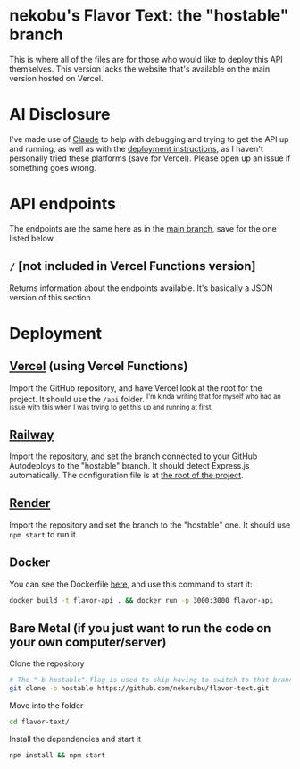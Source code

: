 # nekobu's Flavor Text: the "hostable" branch
This is where all of the files are for those who would like to deploy this API themselves. This version lacks the website that's available on the main version hosted on Vercel.

# AI Disclosure
I've made use of [Claude](https://claude.ai) to help with debugging and trying to get the API up and running, as well as with the [deployment instructions](#deployment), as I haven't personally tried these platforms (save for Vercel). Please open up an issue if something goes wrong.

# API endpoints
The endpoints are the same here as in the [main branch](https://github.com/nekorubu/flavor-text/tree/main#api-endpoints), save for the one listed below

## `/` [not included in Vercel Functions version]
Returns information about the endpoints available. It's basically a JSON version of this section.

# Deployment
## [Vercel](https://vercel.com) (using Vercel Functions)
Import the GitHub repository, and have Vercel look at the root for the project. It should use the `/api` folder.
<sup>I'm kinda writing that for myself who had an issue with this when I was trying to get this up and running at first.</sup>

## [Railway](https://railway.com/)
Import the repository, and set the branch connected to your GitHub Autodeploys to the "hostable" branch. It should detect Express.js automatically. The configuration file is at [the root of the project](./railway.toml).

## [Render](https://render.com/)
Import the repository and set the branch to the "hostable" one. It should use `npm start` to run it.

## Docker
You can see the Dockerfile [here](./dockerfile), and use this command to start it:
```bash
docker build -t flavor-api . && docker run -p 3000:3000 flavor-api
```

## Bare Metal (if you just want to run the code on your own computer/server)
Clone the repository
```bash
# The "-b hostable" flag is used to skip having to switch to that branch
git clone -b hostable https://github.com/nekorubu/flavor-text.git
```
Move into the folder
```bash
cd flavor-text/
```
Install the dependencies and start it
```bash
npm install && npm start
```
